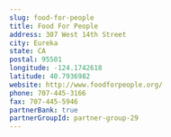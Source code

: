 ```yaml
---
slug: food-for-people
title: Food For People
address: 307 West 14th Street
city: Eureka
state: CA
postal: 95501
longitude: -124.1742618
latitude: 40.7936982
website: http://www.foodforpeople.org/
phone: 707-445-3166
fax: 707-445-5946
partnerBank: true
partnerGroupId: partner-group-29
---
```

